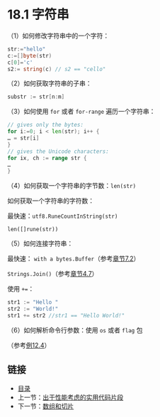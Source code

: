 # 18.1 字符串

（1）如何修改字符串中的一个字符：

```go
str:="hello"
c:=[]byte(str)
c[0]='c'
s2:= string(c) // s2 == "cello"
```

（2）如何获取字符串的子串：

```go
substr := str[n:m]
```

（3）如何使用 `for` 或者 `for-range` 遍历一个字符串：

```go
// gives only the bytes:
for i:=0; i < len(str); i++ {
… = str[i]
}
// gives the Unicode characters:
for ix, ch := range str {
…
}
```

（4）如何获取一个字符串的字节数：`len(str)`

 如何获取一个字符串的字符数：

 最快速：`utf8.RuneCountInString(str)` 

 `len([]rune(str))` 

（5）如何连接字符串：

 最快速：
`with a bytes.Buffer`（参考[章节7.2](07.2.md)）

`Strings.Join()`（参考[章节4.7](04.7.md)）
    
使用 `+=`：

 ```go
 str1 := "Hello " 
 str2 := "World!"
 str1 += str2 //str1 == "Hello World!"
 ```

（6）如何解析命令行参数：使用 `os` 或者 `flag` 包

（参考[例12.4](examples/chapter_12/fileinput.go)）

## 链接

- [目录](directory.md)
- 上一节：[出于性能考虑的实用代码片段](18.0.md)
- 下一节：[数组和切片](18.2.md)
